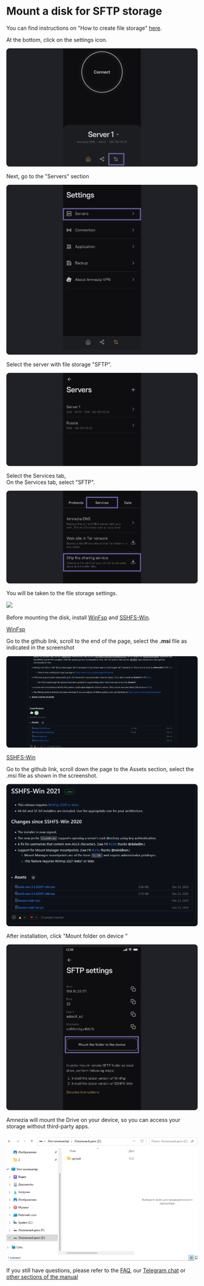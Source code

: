 #  Mount a disk for SFTP storage 

You can find instructions on "How to create file storage" [here].


At the bottom, click on the settings icon.

![](https://raw.githubusercontent.com/amnezia-vpn/amnezia.org-content/master/docs/en/instructions/25_stfp_mount_disk/img/stftpmd_en_1.png)

Next, go to the "Servers" section

![](https://raw.githubusercontent.com/amnezia-vpn/amnezia.org-content/master/docs/en/instructions/25_stfp_mount_disk/img/stftpmd_en_2.png)

Select the server with file storage "SFTP".

![](https://raw.githubusercontent.com/amnezia-vpn/amnezia.org-content/master/docs/en/instructions/25_stfp_mount_disk/img/stftpmd_en_3.png)


Select the Services tab, \
On the Services tab, select "SFTP". 

![](https://raw.githubusercontent.com/amnezia-vpn/amnezia.org-content/master/docs/en/instructions/25_stfp_mount_disk/img/stftpmd_en_4.png)


You will be taken to the file storage settings.

![](https://raw.githubusercontent.com/amnezia-vpn/amnezia.org-content/master/docs/en/instructions/25_stfp_mount_diskp/img/stftpmd_en_5.png)

Before mounting the disk, install [WinFsp] and [SSHFS-Win].

[WinFsp] 

Go to the github link, scroll to the end of the page, select the **.msi** file as indicated in the screenshot


![](https://raw.githubusercontent.com/amnezia-vpn/amnezia.org-content/master/docs/en/instructions/25_stfp_mount_disk/img/stftpmd_en_6.png)

[SSHFS-Win] 

Go to the github link, scroll down the page to the Assets section, select the .msi file as shown in the screenshot.

![](https://raw.githubusercontent.com/amnezia-vpn/amnezia.org-content/master/docs/en/instructions/25_stfp_mount_disk/img/stftpmd_en_7.png)

After installation, click "Mount folder on device "

![](https://raw.githubusercontent.com/amnezia-vpn/amnezia.org-content/master/docs/en/instructions/25_stfp_mount_disk/img/stftpmd_en_8.png)

Amnezia will mount the Drive on your device, so you can access your storage without third-party apps.

![](https://raw.githubusercontent.com/amnezia-vpn/amnezia.org-content/master/docs/en/instructions/25_stfp_mount_disk/img/stftpmd_en_9.png)


 If you still have questions, please refer to the [FAQ], our [Telegram chat] or [other sections of the manual]


[amnezia-site-ext-link]: https://amnezia-web-nx1r.vercel.app
[about-int-link]: /about
[here]: ../instructions/24_stfp 
[WinFsp]: https://github.com/winfsp/winfsp/releases/tag/v2.0
[SSHFS-Win]: https://github.com/winfsp/sshfs-win/releases
[FAQ]: ../faq
[Telegram chat]: https://t.me/amnezia_vpn_en
[other sections of the manual]: ../instructions



